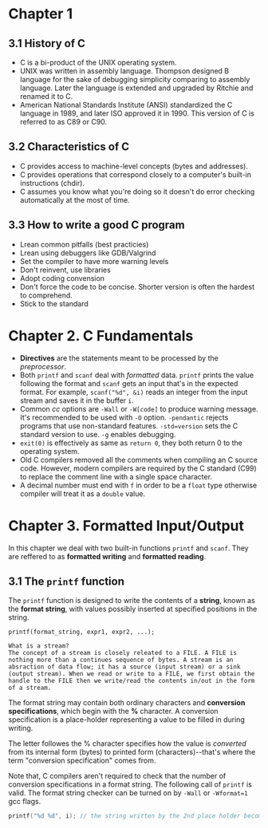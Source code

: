 # Chapter 1
## 3.1 History of C
- C is a bi-product of the UNIX operating system.
- UNIX was written in assembly language. Thompson designed B language for the sake of debugging simplicity comparing to assembly language. Later the language is extended and upgraded by Ritchie and renamed it to C.
- American National Standards Institute (ANSI) standardized the C language in 1989, and later ISO approved it in 1990. This version of C is referred to as C89 or C90.

## 3.2 Characteristics of C
- C provides access to machine-level concepts (bytes and addresses).
- C provides operations that correspond closely to a computer's built-in instructions (chdir).
- C assumes you know what you're doing so it doesn't do error checking automatically at the most of time.

## 3.3 How to write a good C program
- Lrean common pitfalls (best practicies)
- Lrean using debuggers like GDB/Valgrind
- Set the compiler to have more warning levels
- Don't reinvent, use libraries
- Adopt coding convension
- Don't force the code to be concise. Shorter version is often the hardest to comprehend.
- Stick to the standard

# Chapter 2. C Fundamentals
- **Directives** are the statements meant to be processed by the *preprocessor*.
- Both `printf` and `scanf` deal with *formatted* data. `printf` prints the value following the format and `scanf` gets an input that's in the expected format. For example, `scanf("%d", &i)` reads an integer from the input stream and saves it in the buffer `i`.
- Common *cc* options are `-Wall` or `-W[code]` to produce warning message. It's recommended to be used with `-O` option. `-pendantic` rejects programs that use non-standard features. `-std=version` sets the C standard version to use. `-g` enables debugging. 
- `exit(0)` is effectively as same as `return 0`, they both return 0 to the operating system.
- Old C compilers removed all the comments when compiling an C source code. However, modern compilers are required by the C standard (C99) to replace the comment line with a single space character.
- A decimal number must end with `f` in order to be a `float` type otherwise compiler will treat it as a `double` value.

# Chapter 3. Formatted Input/Output
In this chapter we deal with two built-in functions `printf` and `scanf`. They are reffered to as **formatted writing** and **formatted reading**.

## 3.1 The `printf` function
The `printf` function is designed to write the contents of a **string**, known as the **format string**, with values possibly inserted at specified positions in the string.
```
printf(format_string, expr1, expr2, ...);
```
```
What is a stream?
The concept of a stream is closely releated to a FILE. A FILE is nothing more than a continues sequence of bytes. A stream is an absraction of data flow; it has a source (input stream) or a sink (output stream). When we read or write to a FILE, we first obtain the handle to the FILE then we write/read the contents in/out in the form of a stream. 
```
The format string may contain both ordinary characters and **conversion specifications**, which begin with the **%** character. A conversion specification is a place-holder representing a value to be filled in during writing.

The letter followes the % character specifies how the value is *converted* from its internal form (bytes) to printed form (characters)--that's where the term "conversion specification" comes from.

Note that, C compilers aren't required to check that the number of conversion specifications in a format string. The following call of `printf` is valid. The format string checker can be turned on by `-Wall` or `-Wformat=1` gcc flags.
```c
printf("%d %d", i); // the string written by the 2nd place holder becomes uncertain in this case
```
